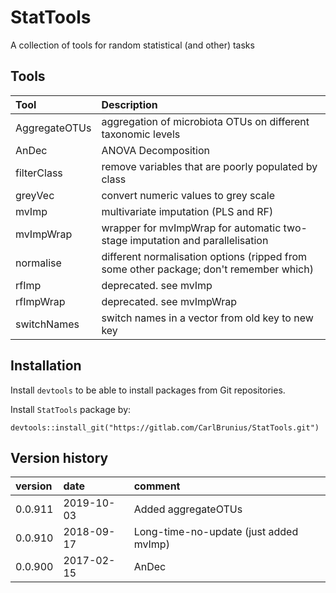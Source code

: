 # StatTools
A collection of tools for random statistical (and other) tasks

## Tools
Tool | Description
:--- | :----------
AggregateOTUs | aggregation of microbiota OTUs on different taxonomic levels
AnDec | ANOVA Decomposition
filterClass | remove variables that are poorly populated by class
greyVec | convert numeric values to grey scale
mvImp | multivariate imputation (PLS and RF)
mvImpWrap | wrapper for mvImpWrap for automatic two-stage imputation and parallelisation
normalise | different normalisation options (ripped from some other package; don't remember which)
rfImp | deprecated. see mvImp
rfImpWrap | deprecated. see mvImpWrap
switchNames | switch names in a vector from old key to new key

## Installation
Install `devtools` to be able to install packages from Git repositories.

Install `StatTools` package by:

`devtools::install_git("https://gitlab.com/CarlBrunius/StatTools.git")`

## Version history
version | date | comment
:------ | :--- | :------
0.0.911 | 2019-10-03 | Added aggregateOTUs
0.0.910 | 2018-09-17 | Long-time-no-update (just added mvImp)
0.0.900 | 2017-02-15 | AnDec
